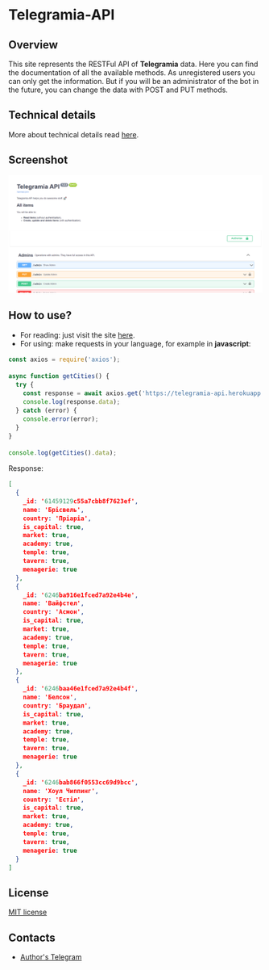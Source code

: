 # Telegramia-API

## Overview

This site represents the RESTFul API of **Telegramia** data. Here you can find the documentation of all the available
methods. As unregistered users you can only get the information. But if you will be an administrator of the bot in the future, you can change the data with POST and PUT methods.
 
## Technical details

More about technical details read [here](technical.md).

## Screenshot

![screenshot](../images/api.png)

## How to use?

- For reading: just visit the site [here](https://telegramia-api.herokuapp.com/docs).
- For using: make requests in your language, for example in **javascript**:

```javascript
const axios = require('axios');

async function getCities() {
  try {
    const response = await axios.get('https://telegramia-api.herokuapp.com/cities');
    console.log(response.data);
  } catch (error) {
    console.error(error);
  }
}

console.log(getCities().data);
```

Response:

```json
[
  {
    _id: '61459129c55a7cbb8f7623ef',
    name: 'Брісвель',
    country: 'Пріаріа',
    is_capital: true,
    market: true,
    academy: true,
    temple: true,
    tavern: true,
    menagerie: true
  },
  {
    _id: '6246ba916e1fced7a92e4b4e',
    name: 'Вайфстел',
    country: 'Асмон',
    is_capital: true,
    market: true,
    academy: true,
    temple: true,
    tavern: true,
    menagerie: true
  },
  {
    _id: '6246baa46e1fced7a92e4b4f',
    name: 'Белсон',
    country: 'Браудал',
    is_capital: true,
    market: true,
    academy: true,
    temple: true,
    tavern: true,
    menagerie: true
  },
  {
    _id: '6246bab866f0553cc69d9bcc',
    name: 'Хоул Чиппинг',
    country: 'Естіл',
    is_capital: true,
    market: true,
    academy: true,
    temple: true,
    tavern: true,
    menagerie: true
  }
]
```


## License

[MIT license](https://github.com/mezgoodle/Telegramia-API/blob/master/LICENSE)

## Contacts

- [Author's Telegram](https://t.me/sylvenis)
